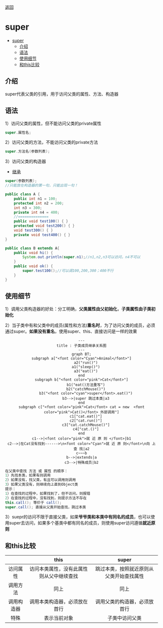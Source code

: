 [返回](面向对象编程.md)

# super

- [super](#super)
  - [介绍](#介绍)
  - [语法](#语法)
  - [使用细节](#使用细节)
  - [和this比较](#和this比较)


## 介绍
super代表父类的引用，用于访问父类的属性、方法、构造器


## 语法
1）访问父类的属性，但不能访问父类的private属性
```java
super.属性名;
```
2）访问父类的方法，不能访问父类的private方法
```java
super.方法名(参数列表);
```
3）访问父类的构造器
- [继承](继承.md#使用细节)
```java
super(参数列表);
//只能放在构造器的第一句，只能出现一句！
```

```java
public class A {
    public int n1 = 100;
    protected int n2 = 200;
    int n3 = 300;
    private int n4 = 400;
    //==============
    public void test100() { }
    protected void test200() { }
    void test300() { }
    private void test400() { }
}

public class B extends A{
    public void hi() {
        System.out.println(super.n1);//n1,n2,n3可以访问，n4不可以
    }
    public void ok() {
        super.test100();//可以调100,200,300；400不行
    }
}
```
## 使用细节
1）调用父类构造器的好处：分工明确，**父类属性由父初始化**，**子类属性由子类初始化**  

2）当子类中有和父类中的成员(属性和方法)**重名时**，为了访问父类的成员，必须通过super。**如果没有重名**，使用super、this、直接访问是一样的效果

<center> 

```mermaid
---
title : 子类成员继承关系图
---
graph BT;
subgraph a["<font color="Cyan">Animal</font>"]
    a2("run()")
    a1("sleep()")
    a3("eat()")
end
subgraph b["<font color="pink">Cat</font>"]
    b1("eat()方法重写")
    b2("catchMouse()")
    b3("<font color="cyan">super</font>.eat()")
    b3-->|super 跳过本类|a3
end
subgraph c["<font color="pink">Cat</font> cat = new  <font color="pink">Cat()</font> 外部调用"]
    c1["cat.eat()"]
    c2["cat.run()"]
    c3["cat.catchMouse()"]
    c4["cat.()"]
end
c1-->|<font color="pink">就 近 原 则 </font>|b1
c2-->|在Cat没有找到------>\n<font color="Cyan">就 近 原 则</font>\n向 上 查 找|a2
c~~~b
b-->|extends|a
c3-->|特殊成员|b2
```
</center>

```java
在父类中查找 方法 或 属性 的顺序：
1）先找本类，如果有则调用
2）如果没有，找父类，有且可以调用则调用
3）如果父类没有，则继续向上直到Object类
提示：
1）在查找的过程中，如果找到了，但不访问，则报错
2）在查找的过程中，没有找到，则提示方法不存在
this.call(); 等价于 call();
super.call(); 直接从父类开始查找，跳过本类
```

3）suepr的访问不限于直接父类，如果**爷爷类和本类中有同名的成员**，也可以使用super去访问，如果多个基类中都有同名的成员，则使用super访问遵循**就近原则**

## 和this比较

||this|super|
|:-:|:-:|:-:|
|访问属性|访问本类属性，没有此属性则从父中继续查找|跳过本类，按照就近原则从父类开始查找属性|
|调用方法|同上|同上|
|调用构造器|调用本类构造器，必须放在首行|调用父类的构造器，必须放首行|
|特殊|表示当前对象|子类中访问父类|

